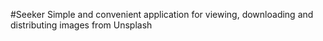 #Seeker
Simple and convenient application for viewing, downloading and distributing images from Unsplash
